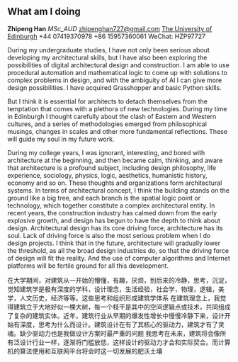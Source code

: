 ## What am I doing
**Zhipeng Han** 
*MSc_AUD*
zhipenghan727@gmail.com
[The University of Edinburgh](https://www.ed.ac.uk/)
+44 07419370978
+86 15957360061
WeChat: HZP97727

During my undergraduate studies, I have not only been serious about developing my architectural skills, but I have also been exploring the possibilities of digital architectural design and construction. I am able to use procedural automation and mathematical logic to come up with solutions to complex problems in design, and with the ambiguity of AI I can give more design possibilities. I have acquired Grasshopper and basic Python skills.

But I think it is essential for architects to detach themselves from the temptation that comes with a plethora of new technologies. During my time in Edinburgh I thought carefully about the clash of Eastern and Western cultures, and a series of methodologies emerged from philosophical musings, changes in scales and other more fundamental reflections. These will guide my soul in my future work.

During my college years, I was ignorant, interesting, and bored with architecture at the beginning, and then became calm, thinking, and aware that architecture is a profound subject, including design philosophy, life experience, sociology, physics, logic, aesthetics, humanistic history, economy and so on. These thoughts and organizations form architectural systems.
In terms of architectural concept, I think the building stands on the ground like a big tree, and each branch is the spatial logic point or technology, which together constitute a complex architectural entity. In recent years, the construction industry has calmed down from the early explosive growth, and design has begun to have the depth to think about design. Architectural design has its core driving force, architecture has its soul. Lack of driving force is also the most serious problem when I do design projects.
I think that in the future, architecture will gradually lower the threshold, as all the broad design industries do, so that the driving force of design will fit the reality. And the use of computer algorithms and Internet platforms will be fertile ground for all this development.

在大学期间，对建筑从一开始的懵懂，有趣，厌烦，到后来的冷静，思考，沉淀，觉知建筑学是极有深度的学科，设计理念，生活经验，社会学，物理，逻辑，美学，人文历史，经济等等。这些思考和组织形成建筑学体系
在建筑理念上，我觉得建筑立于大地好似一棵大树，每一个枝干是其中的空间逻辑点或技术，共同组成了复杂的建筑实体。近年，建筑行业从早期的爆发性增长中慢慢冷静下来，设计开始有深度，思考为什么而设计。建筑设计在有了其核心的驱动力，建筑才有了灵魂。缺少驱动力也是我做设计方案时最严重的问题
我思考在未来，建筑将会像所有泛设计行业一样，逐渐将门槛放低，这样设计的驱动力才会和实际契合。而计算机的算法使用和互联网平台将会时这一切发展的肥沃土壤
